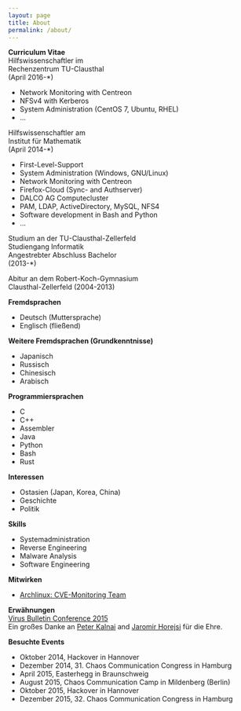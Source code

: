 ```yaml
---  
layout: page  
title: About  
permalink: /about/  
---  
```

  
**Curriculum Vitae**  
Hilfswissenschaftler im  
Rechenzentrum TU-Clausthal  
(April 2016-*)  
* Network Monitoring with Centreon  
* NFSv4 with Kerberos  
* System Administration (CentOS 7, Ubuntu, RHEL)  
* ...  
  
Hilfswissenschaftler am    
Institut für Mathematik   
(April 2014-*)  
* First-Level-Support  
* System Administration (Windows, GNU/Linux)  
* Network Monitoring with Centreon   
* Firefox-Cloud (Sync- and Authserver)  
* DALCO AG Computecluster  
* PAM, LDAP, ActiveDirectory, MySQL, NFS4  
* Software development in Bash and Python  
* ...  
  
Studium an der TU-Clausthal-Zellerfeld    
Studiengang Informatik    
Angestrebter Abschluss Bachelor    
(2013-*)  
  
Abitur an dem Robert-Koch-Gymnasium    
Clausthal-Zellerfeld (2004-2013)  
  
**Fremdsprachen**  
* Deutsch (Muttersprache)  
* Englisch (fließend)  
  
**Weitere Fremdsprachen (Grundkenntnisse)**  
* Japanisch   
* Russisch   
* Chinesisch   
* Arabisch   
  
**Programmiersprachen**  
* C  
* C++  
* Assembler   
* Java  
* Python  
* Bash  
* Rust  
  
**Interessen**  
* Ostasien (Japan, Korea, China)  
* Geschichte  
* Politik  
  
**Skills**  
* Systemadministration      
* Reverse Engineering    
* Malware Analysis    
* Software Engineering  
  
**Mitwirken**  
* [Archlinux: CVE-Monitoring Team](https://www.archlinux.org/people/support-staff/)  
  
**Erwähnungen**  
[Virus Bulletin Conference 2015](https://www.virusbtn.com/pdf/conference_slides/2015/KalnaiHorejsi-VB2015.pdf)    
Ein großes Danke an [Peter Kalnai](https://twitter.com/pkalnai) and [Jaromir Horejsi](https://twitter.com/JaromirHorejsi) für die Ehre.    
   
**Besuchte Events**  
* Oktober 2014, Hackover in Hannover  
* Dezember 2014, 31. Chaos Communication Congress in Hamburg  
* April 2015, Easterhegg in Braunschweig  
* August 2015, Chaos Communication Camp in Mildenberg (Berlin)  
* Oktober 2015, Hackover in Hannover  
* Dezember 2015, 32. Chaos Communication Congress in Hamburg  
